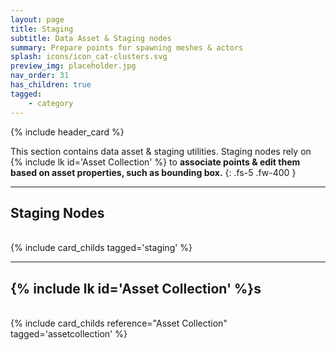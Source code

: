 ```yaml
---
layout: page
title: Staging
subtitle: Data Asset & Staging nodes
summary: Prepare points for spawning meshes & actors
splash: icons/icon_cat-clusters.svg
preview_img: placeholder.jpg
nav_order: 31
has_children: true
tagged:
    - category
---
```


{% include header_card %}

This section contains data asset & staging utilities. Staging nodes rely on {% include lk id='Asset Collection' %} to **associate points & edit them based on asset properties, such as bounding box.**
{: .fs-5 .fw-400 } 

---
## Staging Nodes
<br>
{% include card_childs tagged='staging' %}

---
## {% include lk id='Asset Collection' %}s
<br>
{% include card_childs reference="Asset Collection" tagged='assetcollection' %}